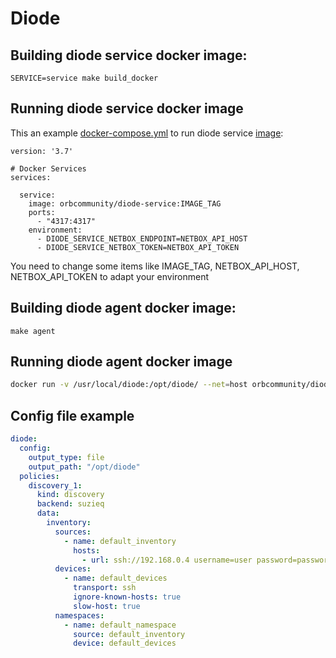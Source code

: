 # Diode

## Building diode service docker image:

`SERVICE=service make build_docker`

## Running diode service docker image

This an example [docker-compose.yml](https://github.com/orb-community/diode/blob/develop/docker/docker-compose.yml) to run diode service [image](https://hub.docker.com/r/orbcommunity/diode-service/tags):
```
version: '3.7'

# Docker Services
services:

  service:
    image: orbcommunity/diode-service:IMAGE_TAG
    ports:
      - "4317:4317"
    environment:
      - DIODE_SERVICE_NETBOX_ENDPOINT=NETBOX_API_HOST
      - DIODE_SERVICE_NETBOX_TOKEN=NETBOX_API_TOKEN
```

You need to change some items like IMAGE_TAG, NETBOX_API_HOST, NETBOX_API_TOKEN to adapt your environment

## Building diode agent docker image:

`make agent`

## Running diode agent docker image

```sh
docker run -v /usr/local/diode:/opt/diode/ --net=host orbcommunity/diode-agent:develop run -c /opt/diode/config.yaml
```


## Config file example 
```yaml
diode:
  config:
    output_type: file
    output_path: "/opt/diode"
  policies:      
    discovery_1:
      kind: discovery
      backend: suzieq
      data:     
        inventory: 
          sources:
            - name: default_inventory
              hosts:
                - url: ssh://192.168.0.4 username=user password=password
          devices:
            - name: default_devices
              transport: ssh
              ignore-known-hosts: true
              slow-host: true
          namespaces:
            - name: default_namespace
              source: default_inventory
              device: default_devices
```
